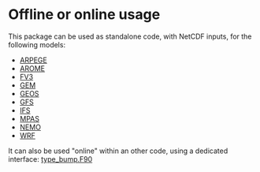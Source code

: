 # Offline or online usage

This package can be used as standalone code, with NetCDF inputs, for the following models:
  - [ARPEGE](http://www.cnrm-game-meteo.fr/spip.php?article121&lang=en)
  - [AROME](http://www.cnrm-game-meteo.fr/spip.php?article120&lang=en)
  - [FV3](https://www.gfdl.noaa.gov/fv3)
  - [GEM](https://en.wikipedia.org/wiki/Global_Environmental_Multiscale_Model)
  - [GEOS](https://gmao.gsfc.nasa.gov/GEOS)
  - [GFS](https://www.ncdc.noaa.gov/data-access/model-data/model-datasets/global-forcast-system-gfs)
  - [IFS](http://www.ecmwf.int/en/research/modelling-and-prediction)
  - [MPAS](https://mpas-dev.github.io)
  - [NEMO](http://www.nemo-ocean.eu)
  - [WRF](https://www.mmm.ucar.edu/weather-research-and-forecasting-model)

It can also be used "online" within an other code, using a dedicated interface: [type_bump.F90](https://github.com/benjaminmenetrier/bump/src/type_bump.F90)
